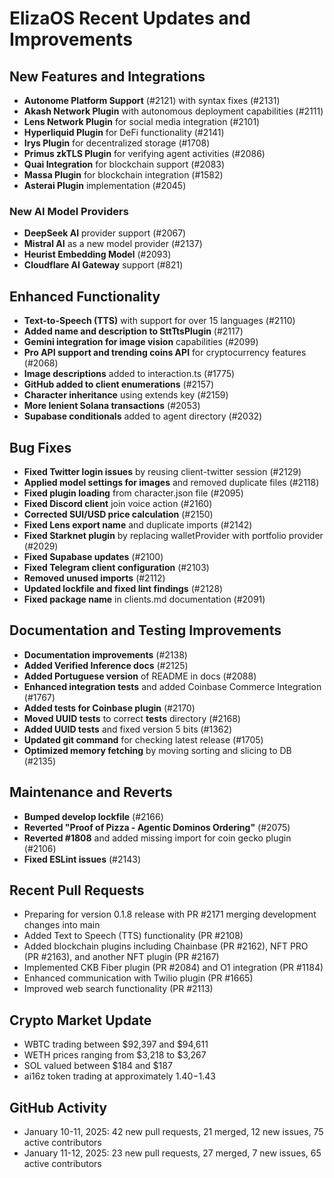 # ElizaOS Recent Updates and Improvements

## New Features and Integrations

- **Autonome Platform Support** (#2121) with syntax fixes (#2131)
- **Akash Network Plugin** with autonomous deployment capabilities (#2111)
- **Lens Network Plugin** for social media integration (#2101)
- **Hyperliquid Plugin** for DeFi functionality (#2141)
- **Irys Plugin** for decentralized storage (#1708)
- **Primus zkTLS Plugin** for verifying agent activities (#2086)
- **Quai Integration** for blockchain support (#2083)
- **Massa Plugin** for blockchain integration (#1582)
- **Asterai Plugin** implementation (#2045)

### New AI Model Providers
- **DeepSeek AI** provider support (#2067)
- **Mistral AI** as a new model provider (#2137)
- **Heurist Embedding Model** (#2093)
- **Cloudflare AI Gateway** support (#821)

## Enhanced Functionality

- **Text-to-Speech (TTS)** with support for over 15 languages (#2110)
- **Added name and description to SttTtsPlugin** (#2117)
- **Gemini integration for image vision** capabilities (#2099)
- **Pro API support and trending coins API** for cryptocurrency features (#2068)
- **Image descriptions** added to interaction.ts (#1775)
- **GitHub added to client enumerations** (#2157)
- **Character inheritance** using extends key (#2159)
- **More lenient Solana transactions** (#2053)
- **Supabase conditionals** added to agent directory (#2032)

## Bug Fixes

- **Fixed Twitter login issues** by reusing client-twitter session (#2129)
- **Applied model settings for images** and removed duplicate files (#2118)
- **Fixed plugin loading** from character.json file (#2095)
- **Fixed Discord client** join voice action (#2160)
- **Corrected SUI/USD price calculation** (#2150)
- **Fixed Lens export name** and duplicate imports (#2142)
- **Fixed Starknet plugin** by replacing walletProvider with portfolio provider (#2029)
- **Fixed Supabase updates** (#2100)
- **Fixed Telegram client configuration** (#2103)
- **Removed unused imports** (#2112)
- **Updated lockfile and fixed lint findings** (#2128)
- **Fixed package name** in clients.md documentation (#2091)

## Documentation and Testing Improvements

- **Documentation improvements** (#2138)
- **Added Verified Inference docs** (#2125)
- **Added Portuguese version** of README in docs (#2088)
- **Enhanced integration tests** and added Coinbase Commerce Integration (#1767)
- **Added tests for Coinbase plugin** (#2170)
- **Moved UUID tests** to correct __tests__ directory (#2168)
- **Added UUID tests** and fixed version 5 bits (#1362)
- **Updated git command** for checking latest release (#1705)
- **Optimized memory fetching** by moving sorting and slicing to DB (#2135)

## Maintenance and Reverts

- **Bumped develop lockfile** (#2166)
- **Reverted "Proof of Pizza - Agentic Dominos Ordering"** (#2075)
- **Reverted #1808** and added missing import for coin gecko plugin (#2106)
- **Fixed ESLint issues** (#2143)

## Recent Pull Requests

- Preparing for version 0.1.8 release with PR #2171 merging development changes into main
- Added Text to Speech (TTS) functionality (PR #2108)
- Added blockchain plugins including Chainbase (PR #2162), NFT PRO (PR #2163), and another NFT plugin (PR #2167)
- Implemented CKB Fiber plugin (PR #2084) and O1 integration (PR #1184)
- Enhanced communication with Twilio plugin (PR #1665)
- Improved web search functionality (PR #2113)

## Crypto Market Update

- WBTC trading between $92,397 and $94,611
- WETH prices ranging from $3,218 to $3,267
- SOL valued between $184 and $187
- ai16z token trading at approximately $1.40-$1.43

## GitHub Activity

- January 10-11, 2025: 42 new pull requests, 21 merged, 12 new issues, 75 active contributors
- January 11-12, 2025: 23 new pull requests, 27 merged, 7 new issues, 65 active contributors